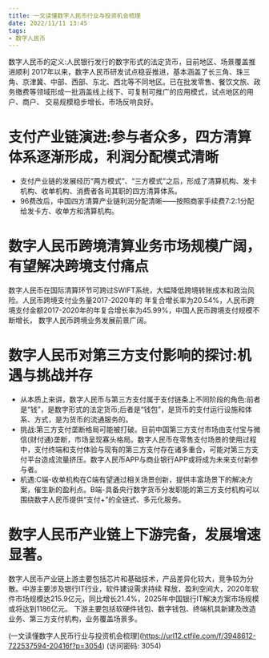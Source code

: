 ```yaml
---
title: 一文读懂数字人民币行业与投资机会梳理
date: 2022/11/11 13:45
tags:
- 数字人民币
---
```

数字人民币的定义:人民银行发行的数字形式的法定货币，目前地区、场景覆盖推进顺利 2017年以来，数字人民币研发试点稳妥推进，基本涵盖了长三角、珠三角、京津冀、中部、西部、东北、西北等不同地区。已在批发零售、餐饮文旅、政务缴费等领域形成一批涵盖线上线下、可复制可推广的应用模式，试点地区的用户、商户、 交易规模稳步增长，市场反响良好。

# 支付产业链演进:参与者众多，四方清算体系逐渐形成，利润分配模式清晰
- 支付产业链的发展经历“两方模式”、“三方模式”之后，形成了清算机构、发卡机构、收单机构、消费者各司其职的四方清算体系。
- 96费改后，中国四方清算产业链利润分配清晰——按照商家手续费7:2:1分配给发卡方、收单方和清算机构。
<!-- more -->
# 数字人民币跨境清算业务市场规模广阔，有望解决跨境支付痛点
数字人民币在国际清算环节可跨过SWIFT系统，大幅降低跨境转账成本和政治风险。人民币跨境支付业务量2017-2020年的 年复合增长率为20.54%，人民币跨境支付金额2017-2020年的年复合增长率为45.99%，中国人民币跨境支付规模不断增长， 数字人民币跨境业务发展前景广阔。

# 数字人民币对第三方支付影响的探讨:机遇与挑战并存
- 从本质上来讲，数字人民币与第三方支付属于支付链条上不同阶段的角色:前者是“钱”，是数字形式的法定货币;后者是“钱包”，是货币的支付运行设施和体系、方式，是为货币的流通服务的。
- 挑战:第三方支付垄断格局可能被打破。目前中国第三方支付市场由支付宝与微信(财付通)垄断，市场呈现寡头格局。数字人民币在零售支付场景的使用过程中，支付终端和支付体验与现有的第三方支付存在诸多重合，可能对第三方支付平台造成流量挤压。数字人民币APP与商业银行APP或将成为未来支付新参与者。
- 机遇:C端-收单机构在C端有望通过相关场景创新，提供丰富场景下的解决方案，催生新的盈利点。B端-具备央行数字货币分发职能的第三方支付机构可以围绕数字人民币提供“支付+”的全链式、多元化服务。

# 数字人民币产业链上下游完备，发展增速显著。
数字人民币产业链上游主要包括芯片和基础技术，产品差异化较大，竞争较为分散。中游主要涉及银行IT行业，软件建设需求持续 释放，盈利空间大，2020年软件市场规模达215.9亿元，同比增长21.4%，2025年中国银行IT解决方案市场规模或将达到1186亿元。 下游主要包括软硬件钱包、数字钱包、终端机具新建及改造业务、第三方支付机构，业务覆盖场景多。

(一文读懂数字人民币行业与投资机会梳理](https://url12.ctfile.com/f/3948612-722537594-20416f?p=3054)
 (访问密码: 3054)
